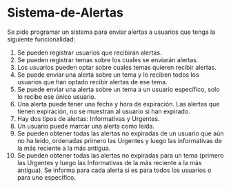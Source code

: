 # Sistema-de-Alertas

Se pide programar un sistema para enviar alertas a usuarios que tenga la siguiente funcionalidad:
  1. Se pueden registrar usuarios que recibirán alertas. 
  2. Se pueden registrar temas sobre los cuales se enviarán alertas.
  3. Los usuarios pueden optar sobre cuales temas quieren recibir alertas.
  4. Se puede enviar una alerta sobre un tema y lo reciben todos los usuarios que han optado recibir alertas de ese tema.
  5. Se puede enviar una alerta sobre un tema a un usuario específico, solo lo recibe ese único usuario.
  6. Una alerta puede tener una fecha y hora de expiración. Las alertas que tienen expiración, no se muestran al usuario si han expirado.
  7. Hay dos tipos de alertas: Informativas y Urgentes.
  8. Un usuario puede marcar una alerta como leída.
  9. Se pueden obtener todas las alertas no expiradas de un usuario que aún no ha leído, ordenadas primero las Urgentes y luego las informativas de la más reciente a la más antigua.
  10. Se pueden obtener todas las alertas no expiradas para un tema (primero las Urgentes y luego las Informativas de la más reciente a la más antigua). Se informa para cada alerta si es para todos los usuarios o para uno específico.

